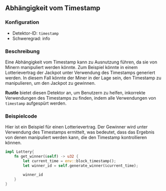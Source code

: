 
## Abhängigkeit vom Timestamp

### Konfiguration

* Detektor-ID: `timestamp`
* Schweregrad: info

### Beschreibung

Eine Abhängigkeit vom Timestamp kann zu Ausnutzung führen, da sie von Minern manipuliert werden könnte. Zum Beispiel könnte in einem Lotterievertrag der Jackpot unter Verwendung des Timestamps generiert werden. In diesem Fall könnte der Miner in der Lage sein, den Timestamp zu manipulieren, um den Jackpot zu gewinnen.

**Rustle** bietet diesen Detektor an, um Benutzern zu helfen, inkorrekte Verwendungen des Timestamps zu finden, indem alle Verwendungen von `timestamp` aufgespürt werden.

### Beispielcode

Hier ist ein Beispiel für einen Lotterievertrag. Der Gewinner wird unter Verwendung des Timestamps ermittelt, was bedeutet, dass das Ergebnis von denen manipuliert werden kann, die den Timestamp kontrollieren können.

```rust
impl Lottery{
    fn get_winner(&self) -> u32 {
        let current_time = env::block_timestamp();
        let winner_id = self.generate_winner(&current_time);

        winner_id
    }
}
```
